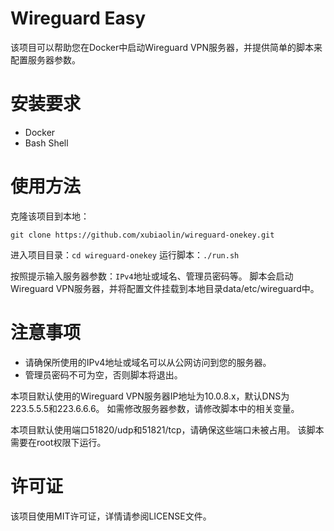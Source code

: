 # Wireguard Easy
该项目可以帮助您在Docker中启动Wireguard VPN服务器，并提供简单的脚本来配置服务器参数。

# 安装要求
- Docker
- Bash Shell

# 使用方法
克隆该项目到本地：
```
git clone https://github.com/xubiaolin/wireguard-onekey.git
```

进入项目目录：`cd wireguard-onekey`
运行脚本：`./run.sh`

按照提示输入服务器参数：`IPv4`地址或域名、管理员密码等。
脚本会启动Wireguard VPN服务器，并将配置文件挂载到本地目录data/etc/wireguard中。

# 注意事项
- 请确保所使用的IPv4地址或域名可以从公网访问到您的服务器。
- 管理员密码不可为空，否则脚本将退出。

本项目默认使用的Wireguard VPN服务器IP地址为10.0.8.x，默认DNS为223.5.5.5和223.6.6.6。
如需修改服务器参数，请修改脚本中的相关变量。

本项目默认使用端口51820/udp和51821/tcp，请确保这些端口未被占用。
该脚本需要在root权限下运行。

# 许可证
该项目使用MIT许可证，详情请参阅LICENSE文件。
